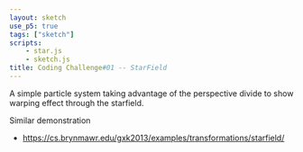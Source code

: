 ```yaml
---
layout: sketch
use_p5: true
tags: ["sketch"]
scripts: 
    - star.js
    - sketch.js
title: Coding Challenge#01 -- StarField
---
```


A simple particle system taking advantage of the perspective divide to show warping effect through the starfield.

Similar demonstration    

* <https://cs.brynmawr.edu/gxk2013/examples/transformations/starfield/>
